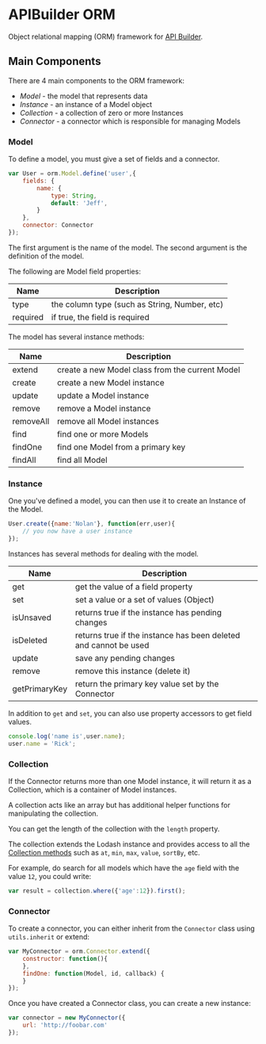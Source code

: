# APIBuilder ORM

Object relational mapping (ORM) framework for [API Builder](https://github.com/appcelerator/api).

## Main Components

There are 4 main components to the ORM framework:

- *Model* - the model that represents data
- *Instance* - an instance of a Model object
- *Collection* - a collection of zero or more Instances
- *Connector* - a connector which is responsible for managing Models

### Model

To define a model, you must give a set of fields and a connector.

```javascript
var User = orm.Model.define('user',{
	fields: {
		name: {
			type: String,
			default: 'Jeff',
		}
	},
	connector: Connector
});
```

The first argument is the name of the model. The second argument is the definition of the model.

The following are Model field properties:

| Name        | Description                                                   |
|-------------|---------------------------------------------------------------|
| type        | the column type (such as String, Number, etc)                 |
| required    | if true, the field is required                                |


The model has several instance methods:

| Name          | Description                                                      |
|---------------|------------------------------------------------------------------|
| extend        | create a new Model class from the current Model                  |
| create        | create a new Model instance                                      |
| update        | update a Model instance                                          |
| remove        | remove a Model instance                                          |
| removeAll     | remove all Model instances                                       |
| find          | find one or more Models                                          |
| findOne       | find one Model from a primary key                                |
| findAll       | find all Model                                                   |


### Instance

One you've defined a model, you can then use it to create an Instance of the Model.

```javascript
User.create({name:'Nolan'}, function(err,user){
	// you now have a user instance
});
```

Instances has several methods for dealing with the model.

| Name          | Description                                                      |
|---------------|------------------------------------------------------------------|
| get           | get the value of a field property                                |
| set           | set a value or a set of values (Object)                          |
| isUnsaved     | returns true if the instance has pending changes                 |
| isDeleted     | returns true if the instance has been deleted and cannot be used |
| update        | save any pending changes                                         |
| remove        | remove this instance (delete it)                                 |
| getPrimaryKey | return the primary key value set by the Connector                |

In addition to `get` and `set`, you can also use property accessors to get field values.

```javascript
console.log('name is',user.name);
user.name = 'Rick';
```

### Collection

If the Connector returns more than one Model instance, it will return it as a Collection, which is a container of Model instances.

A collection acts like an array but has additional helper functions for manipulating the collection.

You can get the length of the collection with the `length` property.

The collection extends the Lodash instance and provides access to all the [Collection methods](http://lodash.com/docs#_) such as `at`, `min`, `max`, `value`, `sortBy`, etc.

For example, do search for all models which have the `age` field with the value `12`, you could write:

```javascript
var result = collection.where({'age':12}).first();
```

### Connector

To create a connector, you can either inherit from the `Connector` class using `utils.inherit` or extend:

```javascript
var MyConnector = orm.Connector.extend({
	constructor: function(){
	},
	findOne: function(Model, id, callback) {
	}
});
```

Once you have created a Connector class, you can create a new instance:

```javascript
var connector = new MyConnector({
	url: 'http://foobar.com'
});
```

